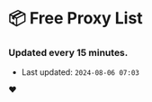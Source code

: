 # :package: Free Proxy List
### Updated every 15 minutes.

- Last updated: `2024-08-06 07:03`

:heart:
